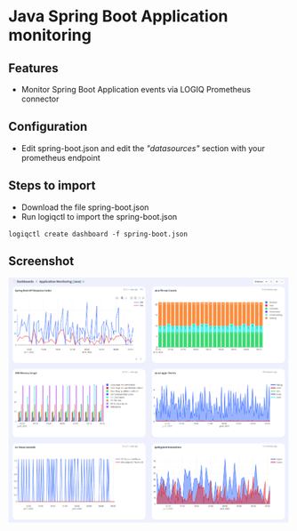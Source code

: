 # Java Spring Boot Application monitoring

## Features
* Monitor Spring Boot Application events via LOGIQ Prometheus connector

## Configuration

* Edit spring-boot.json and edit the *"datasources"* section with your prometheus endpoint

## Steps to import

* Download the file spring-boot.json
* Run logiqctl to import the spring-boot.json

```
logiqctl create dashboard -f spring-boot.json

```

## Screenshot

![image info](./spring-boot.png)
